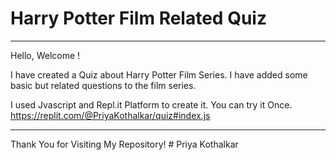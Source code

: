 # Harry Potter Film Related Quiz

<hr>

Hello, Welcome !

I have created a Quiz about Harry Potter Film Series.
I have added some basic but related questions to the
film series.

I used Jvascript and Repl.it Platform to create it.
You can try it Once.
https://replit.com/@PriyaKothalkar/quiz#index.js


<hr>
Thank You for Visiting My Repository!
# Priya Kothalkar
